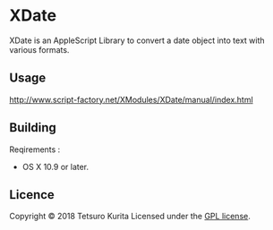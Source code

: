 XDate
=====

XDate is an AppleScript Library to convert a date object into text
with various formats.

## Usage

http://www.script-factory.net/XModules/XDate/manual/index.html

## Building

Reqirements :
* OS X 10.9 or later.

## Licence

Copyright &copy; 2018 Tetsuro Kurita
Licensed under the [GPL license][GPL].
 
[GPL]: http://www.gnu.org/licenses/gpl.html

